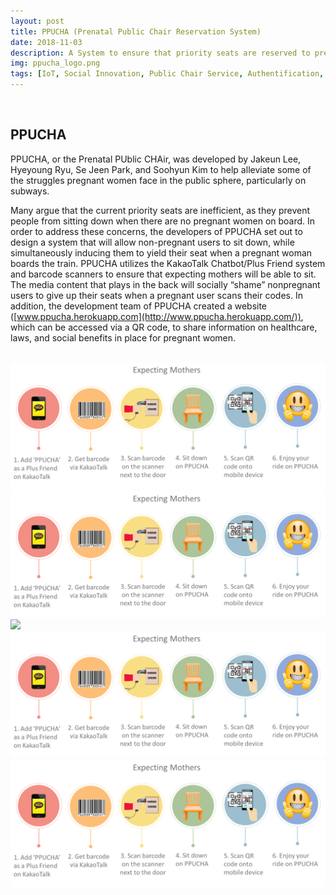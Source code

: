 ```yaml
---
layout: post
title: PPUCHA (Prenatal Public Chair Reservation System)
date: 2018-11-03
description: A System to ensure that priority seats are reserved to pregnant mothers
img: ppucha_logo.png
tags: [IoT, Social Innovation, Public Chair Service, Authentification, Pressure Sensor] 
---
```

<br>

## PPUCHA

PPUCHA, or the Prenatal PUblic CHAir, was developed by Jakeun Lee, Hyeyoung Ryu, Se Jeen Park, and Soohyun Kim to help alleviate some of the struggles pregnant women face in the public sphere, particularly on subways. 

Many argue that the current priority seats are inefficient, as they prevent people from sitting down when there are no pregnant women on board. In order to address these concerns, the developers of PPUCHA set out to design a system that will allow non-pregnant users to sit down, while simultaneously inducing them to yield their seat when a pregnant woman boards the train. PPUCHA utilizes the KakaoTalk Chatbot/Plus Friend system and barcode scanners to ensure that expecting mothers will be able to sit. The media content that plays in the back will socially “shame” nonpregnant users to give up their seats when a pregnant user scans their codes. In addition, the development team of PPUCHA created a website ([www.ppucha.herokuapp.com](http://www.ppucha.herokuapp.com/)), which can be accessed via a QR code, to share information on healthcare, laws, and social benefits in place for pregnant women.

<br>

<img src="./assets/img/ppucha2.png">



<img src="../assets/img/ppucha2.png">



<img src="/img/ppucha2.png">



<img src="./assets/img/ppucha2.png">



<img src="/assets/img/ppucha2.png">

